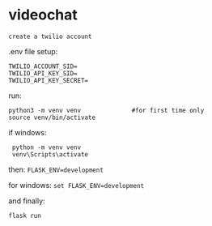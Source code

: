 # videochat

```create a twilio account```

.env file setup:
```
TWILIO_ACCOUNT_SID= 
TWILIO_API_KEY_SID= 
TWILIO_API_KEY_SECRET=
```

run:
```
python3 -m venv venv              #for first time only
source venv/bin/activate
```
  if windows:
  ```
   python -m venv venv
   venv\Scripts\activate
   ```
 
 then:
`FLASK_ENV=development`

for windows:
`set FLASK_ENV=development`

and finally:

`flask run`

